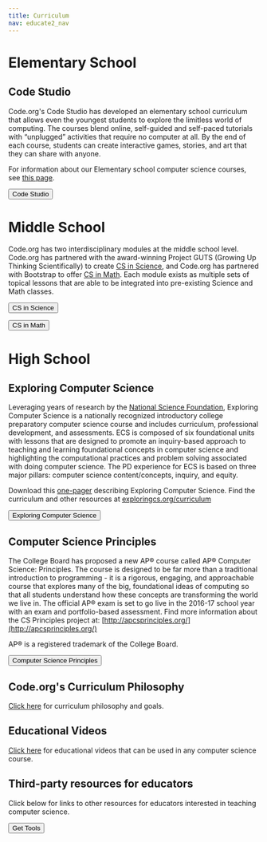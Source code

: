 ```yaml
---
title: Curriculum
nav: educate2_nav
---
```


# Elementary School 

## Code Studio

Code.org's Code Studio has developed an elementary school curriculum that allows even the youngest students to explore the limitless world of computing. The courses blend online, self-guided and self-paced tutorials with “unplugged” activities that require no computer at all. By the end of each course, students can create interactive games, stories, and art that they can share with anyone. 

For information about our Elementary school computer science courses, see [this page](http://code.org/educate/k5).

[<button>Code Studio</button>](http://code.org/k5)

# Middle School #

Code.org has two interdisciplinary modules at the middle school level. Code.org has partnered with the award-winning Project GUTS (Growing Up Thinking Scientifically) to create [CS in Science](http://code.org/curriculum/mss), and Code.org has partnered with Bootstrap to offer [CS in Math](http://code.org/curriculum/msm). Each module exists as multiple sets of topical lessons that are able to be integrated into pre-existing Science and Math classes.

[<button>CS in Science</button>](http://code.org/curriculum/mss)

[<button>CS in Math</button>](http://code.org/curriculum/msm)

# High School 

## Exploring Computer Science
Leveraging years of research by the [National Science Foundation](http://www.nsf.gov/funding/pgm_summ.jsp?pims_id=503582&org=CISE), Exploring Computer Science is a nationally recognized introductory college preparatory computer science course and includes curriculum, professional development, and assessments. ECS is composed of six foundational units with lessons that are designed to promote an inquiry-based approach to teaching and learning foundational concepts in computer science and highlighting the computational practices and problem solving associated with doing computer science. The PD experience for ECS is based on three major pillars: computer science content/concepts, inquiry, and equity.

Download this [one-pager](/files/ECSonepager.pdf) describing Exploring Computer Science.
Find the curriculum and other resources at [exploringcs.org/curriculum](http://www.exploringcs.org/curriculum)  

[<button>Exploring Computer Science</button>](http://exploringcs.org)

## Computer Science Principles

The College Board has proposed a new AP® course called AP® Computer Science: Principles.  The course is designed to be far more than a traditional introduction to programming - it is a rigorous, engaging, and approachable course that explores many of the big, foundational ideas of computing so that all students understand how these concepts are transforming the world we live in. The official AP® exam is set to go live in the 2016-17 school year with an exam and portfolio-based assessment. Find more information about the CS Principles project at: [http://apcsprinciples.org/](http://apcsprinciples.org/)

AP® is a registered trademark of the College Board.

[<button>Computer Science Principles</button>](http://code.org/educate2/csp)


## Code.org's Curriculum Philosophy ##

[Click here](http://code.org/educate2/curriculum-philosphy) for curriculum philosophy and goals.

## Educational Videos ##

[Click here](http://code.org/educate/videos) for educational videos that can be used in any computer science course.


## Third-party resources for educators ##
Click below for links to other resources for educators interested in teaching computer science.

[<button>Get Tools</button>](/educate/3rdparty)

<br />
<br />

